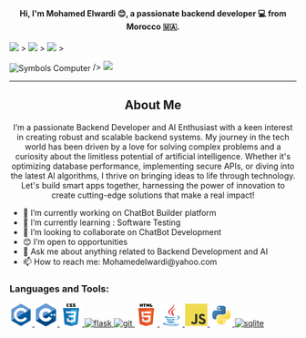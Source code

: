 <h4 align="center">Hi, I'm Mohamed Elwardi 😊, a passionate backend developer 💻 from Morocco 🇲🇦.</h3>
<div></div>
<img src="https://cdn-icons-png.flaticon.com/512/2714/2714073.png" width="90px" > >
<img src="https://th.bing.com/th/id/OIP.MCkY3mSiuF1aBsY-YDCdDQHaHa?rs=1&pid=ImgDetMain" width="100px" > >
<img src="https://th.bing.com/th/id/R.4505dc63afebb2c6179477f5dc3d78fb?rik=Q50RDrABa6X2Hw&pid=ImgRaw&r=0" width="85px" > >

<img src="https://www.freeiconspng.com/uploads/apple-computer-laptop-mac-monitor-screen-icon--icon-search--16.png" width="90px" align="center" alt="Symbols Computer" > />
<img src="https://static.vecteezy.com/system/resources/previews/006/662/139/non_2x/artificial-intelligence-ai-processor-chip-icon-symbol-for-graphic-design-logo-web-site-social-media-mobile-app-ui-illustration-free-vector.jpg" width="90px" >
</div>
<hr>
<h2 align= "center">About Me</h2>
<p align = "center">I’m a passionate Backend Developer and AI Enthusiast with a keen interest in creating robust and scalable backend systems. My journey in the tech world has been driven by a love for solving complex problems and a curiosity about the limitless potential of artificial intelligence. Whether it's optimizing database performance, implementing secure APIs, or diving into the latest AI algorithms, I thrive on bringing ideas to life through technology. Let's build smart apps together, harnessing the power of innovation to create cutting-edge solutions that make a real impact!</p>
<ul>
<li>🔭 I’m currently working on ChatBot Builder platform</li>
<li>🌱 I’m currently learning : Software Testing</li>
<li> 👯 I’m looking to collaborate on ChatBot Development</li>
<li> 😊 I’m open to opportunities</li>
<li>💬 Ask me about anything related to Backend Development and AI</li>
<li> 📫 How to reach me: Mohamedelwardi@yahoo.com</li>
</ul>
<h3 align="left">Languages and Tools:</h3>
<p align="left"> <a href="https://www.cprogramming.com/" target="_blank" rel="noreferrer"> <img src="https://raw.githubusercontent.com/devicons/devicon/master/icons/c/c-original.svg" alt="c" width="40" height="40"/> </a> <a href="https://www.w3schools.com/cpp/" target="_blank" rel="noreferrer"> <img src="https://raw.githubusercontent.com/devicons/devicon/master/icons/cplusplus/cplusplus-original.svg" alt="cplusplus" width="40" height="40"/> </a> <a href="https://www.w3schools.com/css/" target="_blank" rel="noreferrer"> <img src="https://raw.githubusercontent.com/devicons/devicon/master/icons/css3/css3-original-wordmark.svg" alt="css3" width="40" height="40"/> </a> <a href="https://flask.palletsprojects.com/" target="_blank" rel="noreferrer"> <img src="https://www.vectorlogo.zone/logos/pocoo_flask/pocoo_flask-icon.svg" alt="flask" width="40" height="40"/> </a> <a href="https://git-scm.com/" target="_blank" rel="noreferrer"> <img src="https://www.vectorlogo.zone/logos/git-scm/git-scm-icon.svg" alt="git" width="40" height="40"/> </a> <a href="https://www.w3.org/html/" target="_blank" rel="noreferrer"> <img src="https://raw.githubusercontent.com/devicons/devicon/master/icons/html5/html5-original-wordmark.svg" alt="html5" width="40" height="40"/> </a> <a href="https://www.java.com" target="_blank" rel="noreferrer"> <img src="https://raw.githubusercontent.com/devicons/devicon/master/icons/java/java-original.svg" alt="java" width="40" height="40"/> </a> <a href="https://developer.mozilla.org/en-US/docs/Web/JavaScript" target="_blank" rel="noreferrer"> <img src="https://raw.githubusercontent.com/devicons/devicon/master/icons/javascript/javascript-original.svg" alt="javascript" width="40" height="40"/> </a> <a href="https://www.python.org" target="_blank" rel="noreferrer"> <img src="https://raw.githubusercontent.com/devicons/devicon/master/icons/python/python-original.svg" alt="python" width="40" height="40"/> </a> <a href="https://www.sqlite.org/" target="_blank" rel="noreferrer"> <img src="https://www.vectorlogo.zone/logos/sqlite/sqlite-icon.svg" alt="sqlite" width="40" height="40"/> </a> </p>
